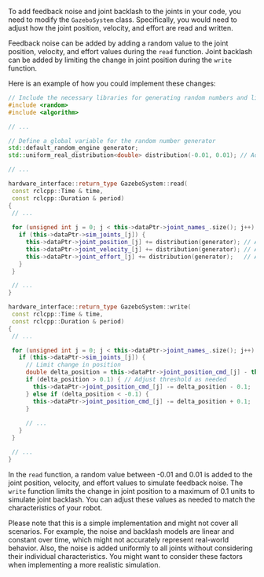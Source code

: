 To add feedback noise and joint backlash to the joints in your code, you need to modify the `GazeboSystem` class. Specifically, you would need to adjust how the joint position, velocity, and effort are read and written. 

Feedback noise can be added by adding a random value to the joint position, velocity, and effort values during the `read` function. Joint backlash can be added by limiting the change in joint position during the `write` function.

Here is an example of how you could implement these changes:

```cpp
// Include the necessary libraries for generating random numbers and limiting values
#include <random>
#include <algorithm>

// ...

// Define a global variable for the random number generator
std::default_random_engine generator;
std::uniform_real_distribution<double> distribution(-0.01, 0.01); // Adjust range as needed

// ...

hardware_interface::return_type GazeboSystem::read(
 const rclcpp::Time & time,
 const rclcpp::Duration & period)
{
 // ...
 
 for (unsigned int j = 0; j < this->dataPtr->joint_names_.size(); j++) {
   if (this->dataPtr->sim_joints_[j]) {
     this->dataPtr->joint_position_[j] += distribution(generator); // Add noise to position
     this->dataPtr->joint_velocity_[j] += distribution(generator); // Add noise to velocity
     this->dataPtr->joint_effort_[j] += distribution(generator);   // Add noise to effort
   }
 }

 // ...
}

hardware_interface::return_type GazeboSystem::write(
 const rclcpp::Time & time,
 const rclcpp::Duration & period)
{
 // ...

 for (unsigned int j = 0; j < this->dataPtr->joint_names_.size(); j++) {
   if (this->dataPtr->sim_joints_[j]) {
     // Limit change in position
     double delta_position = this->dataPtr->joint_position_cmd_[j] - this->dataPtr->joint_position_[j];
     if (delta_position > 0.1) { // Adjust threshold as needed
       this->dataPtr->joint_position_cmd_[j] -= delta_position - 0.1;
     } else if (delta_position < -0.1) {
       this->dataPtr->joint_position_cmd_[j] -= delta_position + 0.1;
     }
     
     // ...
   }
 }

 // ...
}
```

In the `read` function, a random value between -0.01 and 0.01 is added to the joint position, velocity, and effort values to simulate feedback noise. The `write` function limits the change in joint position to a maximum of 0.1 units to simulate joint backlash. You can adjust these values as needed to match the characteristics of your robot.

Please note that this is a simple implementation and might not cover all scenarios. For example, the noise and backlash models are linear and constant over time, which might not accurately represent real-world behavior. Also, the noise is added uniformly to all joints without considering their individual characteristics. You might want to consider these factors when implementing a more realistic simulation.